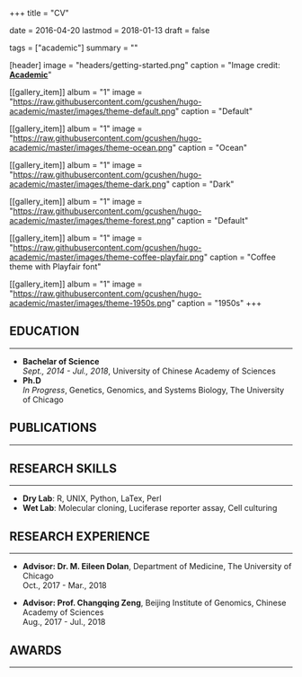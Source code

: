 +++
title = "CV"

date = 2016-04-20
lastmod = 2018-01-13
draft = false

tags = ["academic"]
summary = ""

[header]
image = "headers/getting-started.png"
caption = "Image credit: [**Academic**](https://github.com/gcushen/hugo-academic/)"

[[gallery_item]]
album = "1"
image = "https://raw.githubusercontent.com/gcushen/hugo-academic/master/images/theme-default.png"
caption = "Default"

[[gallery_item]]
album = "1"
image = "https://raw.githubusercontent.com/gcushen/hugo-academic/master/images/theme-ocean.png"
caption = "Ocean"

[[gallery_item]]
album = "1"
image = "https://raw.githubusercontent.com/gcushen/hugo-academic/master/images/theme-dark.png"
caption = "Dark"

[[gallery_item]]
album = "1"
image = "https://raw.githubusercontent.com/gcushen/hugo-academic/master/images/theme-forest.png"
caption = "Default"

[[gallery_item]]
album = "1"
image = "https://raw.githubusercontent.com/gcushen/hugo-academic/master/images/theme-coffee-playfair.png"
caption = "Coffee theme with Playfair font"

[[gallery_item]]
album = "1"
image = "https://raw.githubusercontent.com/gcushen/hugo-academic/master/images/theme-1950s.png"
caption = "1950s"
+++


## EDUCATION
---
* **Bachelar of Science**  
	*Sept., 2014 - Jul., 2018*, University of Chinese Academy of Sciences
* **Ph.D**  
	*In Progress*, Genetics, Genomics, and Systems Biology, The University of Chicago

## PUBLICATIONS
---

## RESEARCH SKILLS
---
* **Dry Lab**: R, UNIX, Python, LaTex, Perl
* **Wet Lab**: Molecular cloning, Luciferase reporter assay, Cell culturing

## RESEARCH EXPERIENCE
---
* **Advisor: Dr. M. Eileen Dolan**, Department of Medicine, The University of Chicago  
	Oct., 2017 - Mar., 2018

* **Advisor: Prof. Changqing Zeng**, Beijing Institute of Genomics, Chinese Academy of Sciences  
	Aug., 2017 - Jul., 2018


## AWARDS
---


